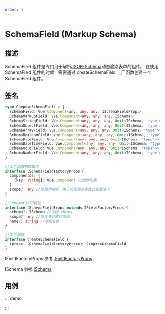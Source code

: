 ```yaml
---
order: 4
---
```


# SchemaField (Markup Schema)

## 描述

SchemaField 组件是专门用于解析[JSON-Schema](/api/shared/schema)动态渲染表单的组件。
在使用 SchemaField 组件的时候，需要通过 createSchemaField 工厂函数创建一个 SchemaField 组件。

## 签名

```ts
type ComposeSchemaField = {
  SchemaField: Vue.Component<any, any, any, ISchemaFieldProps>
  SchemaMarkupField: Vue.Component<any, any, any, ISchema>
  SchemaStringField: Vue.Component<any, any, any, Omit<ISchema, 'type'>>
  SchemaObjectField: Vue.Component<any, any, any, Omit<ISchema, 'type'>>
  SchemaArrayField: Vue.Component<any, any, any, Omit<ISchema, 'type'>>
  SchemaBooleanField: Vue.Component<any, any, any, Omit<ISchema, 'type'>>
  SchemaDateField: Vue.Component<any, any, any, Omit<ISchema, 'type'>>
  SchemaDateTimeField: Vue.Component<any, any, any, Omit<ISchema, 'type'>>
  SchemaVoidField: Vue.Component<any, any, any, Omit<ISchema, 'type'>>
  SchemaNumberField: Vue.Component<any, any, any, Omit<ISchema, 'type'>>
}

//工厂函数参数属性
interface ISchemaFieldFactoryProps {
  components?: {
    [key: string]: Vue.Component //组件列表
  }
  scope?: any //全局作用域，用于实现协议表达式变量注入
}

//SchemaField属性
interface ISchemaFieldProps extends IFieldFactoryProps {
  schema?: ISchema //字段schema
  scope?: any //协议表达式作用域
  name?: string //字段名称
}

//工厂函数
interface createSchemaField {
  (props: ISchemaFieldFactoryProps): ComposeSchemaField
}
```

IFieldFactoryProps 参考 [IFieldFactoryProps](https://core.formilyjs.org/api/models/form#ifieldfactoryprops)

ISchema 参考 [ISchema](/api/shared/schema#ischema)

## 用例

::: demo
<template>
  <FormProvider :form="form">
    <SchemaField>
      <SchemaStringField name="input" x-component="Input" />
    </SchemaField>
  </FormProvider>
</template>

<script>
import { Input } from 'ant-design-vue';
import { createForm } from '@formily/core'
import { FormProvider, createSchemaField } from '@formily/vue'
import 'ant-design-vue/dist/antd.css';

const { SchemaField, SchemaStringField } = createSchemaField({
  components: {
    Input
  },
})

export default {
  components: { FormProvider, SchemaField, SchemaStringField },
  data() {
    return {
      form: createForm()
    }
  }
}
</script>

:::
